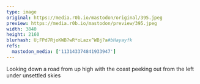 ```yaml
---
type: image
original: https://media.r0b.io/mastodon/original/395.jpeg
preview: https://media.r0b.io/mastodon/preview/395.jpeg
width: 3840
height: 2160
blurhash: U;FPd7RjoKWB?wR*oLazx^WBj?a#bHayayfk
refs:
  mastodon_media: ['113143374841933947']
---
```


Looking down a road from up high with the coast peeking out from the left under unsettled skies
